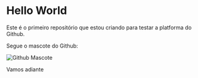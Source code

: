 # Hello World

Este é o primeiro repositório que estou criando para testar a platforma do Github.

Segue o mascote do Github:

![Github Mascote](https://www.google.com/url?sa=i&url=https%3A%2F%2Fgithub.com%2Flogos&psig=AOvVaw0PdjeTAMOmvzMPEy_GwR-T&ust=1600525173591000&source=images&cd=vfe&ved=0CAIQjRxqFwoTCLjZrY7z8usCFQAAAAAdAAAAABAD)

Vamos adiante
